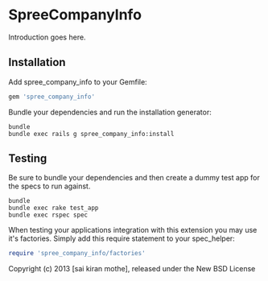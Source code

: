 SpreeCompanyInfo
================

Introduction goes here.

Installation
------------

Add spree_company_info to your Gemfile:

```ruby
gem 'spree_company_info'
```

Bundle your dependencies and run the installation generator:

```shell
bundle
bundle exec rails g spree_company_info:install
```

Testing
-------

Be sure to bundle your dependencies and then create a dummy test app for the specs to run against.

```shell
bundle
bundle exec rake test_app
bundle exec rspec spec
```

When testing your applications integration with this extension you may use it's factories.
Simply add this require statement to your spec_helper:

```ruby
require 'spree_company_info/factories'
```

Copyright (c) 2013 [sai kiran mothe], released under the New BSD License
